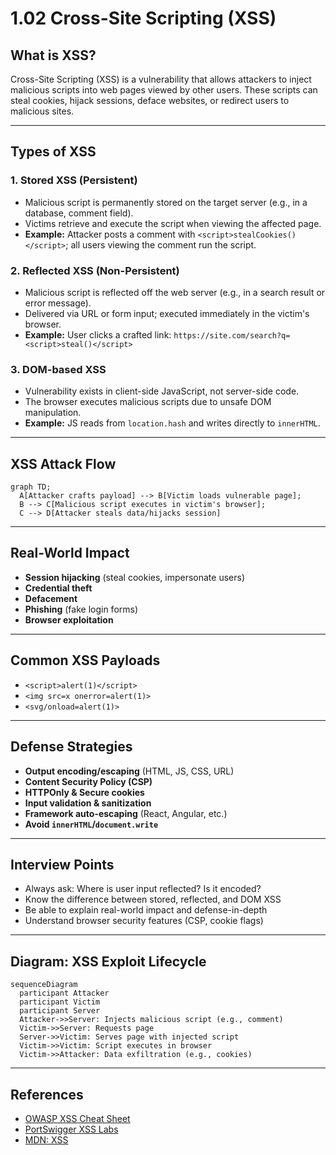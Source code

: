 # 1.02 Cross-Site Scripting (XSS)

## What is XSS?
Cross-Site Scripting (XSS) is a vulnerability that allows attackers to inject malicious scripts into web pages viewed by other users. These scripts can steal cookies, hijack sessions, deface websites, or redirect users to malicious sites.

---

## Types of XSS

### 1. **Stored XSS (Persistent)**
- Malicious script is permanently stored on the target server (e.g., in a database, comment field).
- Victims retrieve and execute the script when viewing the affected page.
- **Example:** Attacker posts a comment with `<script>stealCookies()</script>`; all users viewing the comment run the script.

### 2. **Reflected XSS (Non-Persistent)**
- Malicious script is reflected off the web server (e.g., in a search result or error message).
- Delivered via URL or form input; executed immediately in the victim's browser.
- **Example:** User clicks a crafted link: `https://site.com/search?q=<script>steal()</script>`

### 3. **DOM-based XSS**
- Vulnerability exists in client-side JavaScript, not server-side code.
- The browser executes malicious scripts due to unsafe DOM manipulation.
- **Example:** JS reads from `location.hash` and writes directly to `innerHTML`.

---

## XSS Attack Flow
```mermaid
graph TD;
  A[Attacker crafts payload] --> B[Victim loads vulnerable page];
  B --> C[Malicious script executes in victim's browser];
  C --> D[Attacker steals data/hijacks session]
```

---

## Real-World Impact
- **Session hijacking** (steal cookies, impersonate users)
- **Credential theft**
- **Defacement**
- **Phishing** (fake login forms)
- **Browser exploitation**

---

## Common XSS Payloads
- `<script>alert(1)</script>`
- `<img src=x onerror=alert(1)>`
- `<svg/onload=alert(1)>`

---

## Defense Strategies
- **Output encoding/escaping** (HTML, JS, CSS, URL)
- **Content Security Policy (CSP)**
- **HTTPOnly & Secure cookies**
- **Input validation & sanitization**
- **Framework auto-escaping** (React, Angular, etc.)
- **Avoid `innerHTML`/`document.write`**

---

## Interview Points
- Always ask: Where is user input reflected? Is it encoded?
- Know the difference between stored, reflected, and DOM XSS
- Be able to explain real-world impact and defense-in-depth
- Understand browser security features (CSP, cookie flags)

---

## Diagram: XSS Exploit Lifecycle
```mermaid
sequenceDiagram
  participant Attacker
  participant Victim
  participant Server
  Attacker->>Server: Injects malicious script (e.g., comment)
  Victim->>Server: Requests page
  Server->>Victim: Serves page with injected script
  Victim->>Victim: Script executes in browser
  Victim->>Attacker: Data exfiltration (e.g., cookies)
```

---

## References
- [OWASP XSS Cheat Sheet](https://cheatsheetseries.owasp.org/cheatsheets/Cross_Site_Scripting_Prevention_Cheat_Sheet.html)
- [PortSwigger XSS Labs](https://portswigger.net/web-security/cross-site-scripting)
- [MDN: XSS](https://developer.mozilla.org/en-US/docs/Glossary/Cross-site_scripting)
